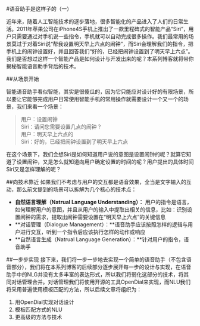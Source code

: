 #语音助手是这样子的（一）

近年来，随着人工智能技术的逐步落地，很多智能化的产品进入了人们的日常生活。2011年苹果公司在iPhone4S手机上推出了一款里程碑式的智能产品“Siri”，用户只需要通过对手机说一些指令，手机就可以自动完成很多操作。我们最常用的场景莫过于对着Siri说“帮我设置明天早上六点的闹钟”，而Siri会理解我们的指令，把手机上的闹钟设置好，并且回答我们“好的，已经把闹钟设置到了明天早上六点”。我们是否想过这样一个智能产品是如何设计与开发出来的呢？本系列博客就将带你揭秘智能语音助手背后的技术。

##从场景开始

智能语音助手看似智能，其实是很傻瓜的，因为它只能应对设计好的有限场景，所以要让它能够完成用户日常使用智能手机的常用操作就需要设计一个又一个的场景，我们来看一个场景：
> 用户：设置闹钟<br/>
> Siri：请问您需要设置几点的闹钟？<br/>
> 用户：明天早上六点的<br/>
> Siri：好的，已经把闹钟设置到了明天早上六点<br/>

在这个场景下，我们会想Siri是如何知道用户说的意图是设置闹钟的呢？就算它知道了设置闹钟，又是怎么就知道向用户确定设置的时间的呢？用户提出的具体时间Siri又是怎样理解的呢？

##向技术靠近
如果我们不考虑与用户的交互都是语音效果，全当是文字输入的互动，那么前文提到的场景可以拆解为几个核心的技术点：<br/>

- **自然语言理解（Natrual Language Understanding）：** 用户的指令是语言，如何理解用户的意图，并且从用户的输入中提取出相关的信息，比如：识别设置闹钟的需求，提取出闹钟需要设置在“明天早上六点”的关键信息
- **对话管理（Dialogue Management）：**语音助手应该按照怎样的逻辑与用户进行交互，听到一个指令后应该执行怎样的动作或响应
- **自然语言生成（Natrual Language Generation）：**针对用户的指令，语音助手


##一步步实现
接下来，我们将一步一步地去实现一个简单的语音助手（不包含语音部分），我们将在本系列博客的后续部分逐步展开每一步的设计与实现，在语音助手中的NLG并没有太多丰富的表达形式，所以我们将弱化这部分的技术，将其同对话管理合并。对话管理我们将使用开源的工具OpenDial来实现，而NLU我们将采用普遍使用模板匹配的方法，所以后续文章将组织为：<br/>
1. 用OpenDial实现对话设计<br/>
2. 模板匹配方式的NLU<br/>
3. 更高级的方法与技术<br/>
